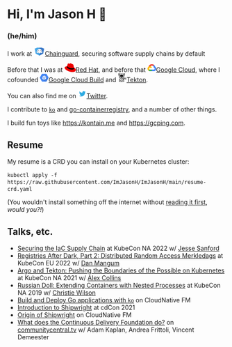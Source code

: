# Hi, I'm Jason H 👋

### (he/him)

I work at [<img src="./chainguard.svg" alt="Chainguard" width="26" height="20" />Chainguard](https://chainguard.dev), securing software supply chains by default

Before that I was at [<img src="./redhat.png" alt="Red Hat" width="26" height="20" />Red Hat](https://redhat.com), and before that [<img src="./cloud.png" alt="Google Cloud" width="20" height="20" />Google Cloud](https://cloud.google.com), where I cofounded [<img src="./gcb.png" alt="Google Cloud Build" width="20" height="20" />Google Cloud Build](https://cloud.google.com/cloud-build) and [<img src="./tekton.png" alt="Tekton" width="20" height="20"/>Tekton](https://tekton.dev).

You can also find me on
[<img src="https://github.com/ImJasonH/ImJasonH/blob/main/twitter.png" alt="Twitter" width="20" height="20"/>Twitter](https://twitter.com/imjasonh).

I contribute to [`ko`](https://github.com/google/ko) and [go-containerregistry](https://github.com/google/go-containerregistry), and a number of other things.

I build fun toys like https://kontain.me and https://gcping.com.

## Resume

My resume is a CRD you can install on your Kubernetes cluster:

```
kubectl apply -f https://raw.githubusercontent.com/ImJasonH/ImJasonH/main/resume-crd.yaml
```

(You wouldn't install something off the internet without [reading it
first](https://raw.githubusercontent.com/ImJasonH/ImJasonH/main/resume-crd.yaml),
_would you?!_)

## Talks, etc.

- [Securing the IaC Supply Chain](https://www.youtube.com/watch?v=ieiFsrgGRto) at KubeCon NA 2022 w/ [Jesse Sanford](https://github.com/jessesanford)
- [Registries After Dark, Part 2: Distributed Random Access Merkledags](https://www.youtube.com/watch?v=Xt_G-pUArTM) at KubeCon EU 2022 w/ [Dan Mangum](https://github.com/hasheddan)
- [Argo and Tekton: Pushing the Boundaries of the Possible on Kubernetes](https://www.youtube.com/watch?v=iPRw_n_JV4o) at KubeCon NA 2021 w/ [Alex Collins](https://github.com/alexec)
- [Russian Doll: Extending Containers with Nested Processes](https://www.youtube.com/watch?v=iz9_omZ0ctk) at KubeCon NA 2019 w/ [Christie Wilson](https://github.com/bobcatwilson)
- [Build and Deploy Go applications with `ko`](https://www.youtube.com/watch?v=o5eWy-2SDtc) on CloudNative FM
- [Introduction to Shipwright](https://www.youtube.com/watch?v=N5sVrygywZk) at cdCon 2021
- [Origin of Shipwright](https://www.youtube.com/watch?v=t3bSnaX4-aU) on CloudNative FM
- [What does the Continuous Delivery Foundation do?](https://www.youtube.com/watch?v=ytE-6p2jtSU) on [communitycentral.tv](https://communitycentral.tv) w/ Adam Kaplan, Andrea Frittoli, Vincent Demeester
